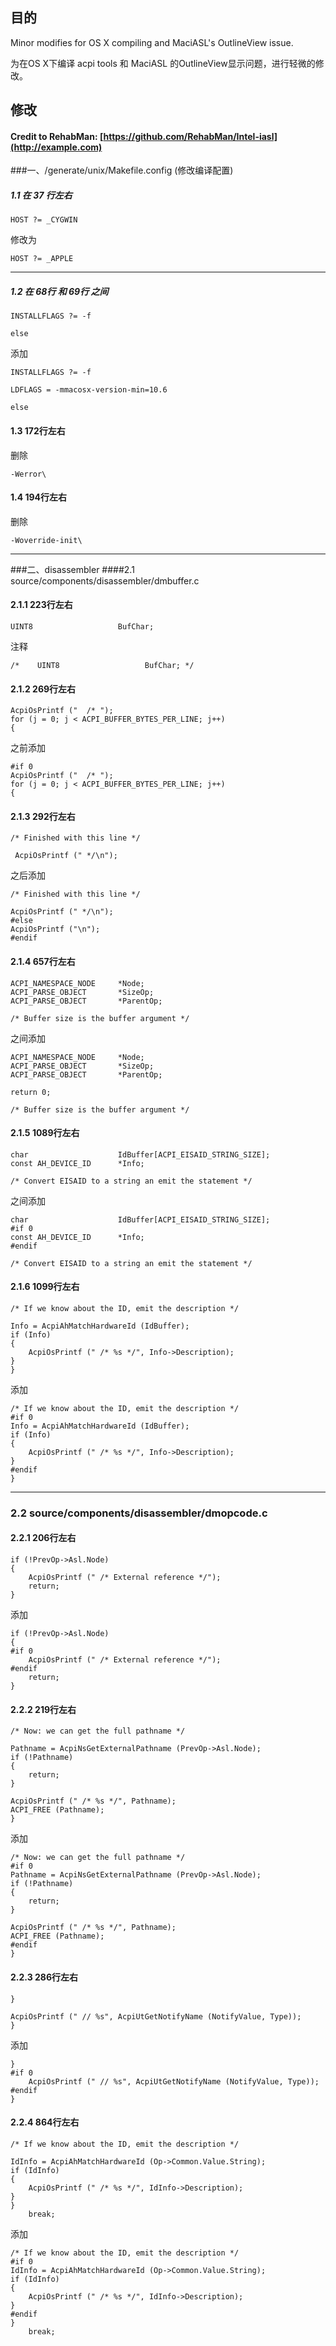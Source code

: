 ## 目的

Minor modifies for OS X compiling and MaciASL's OutlineView issue.

为在OS X下编译 acpi tools 和 MaciASL 的OutlineView显示问题，进行轻微的修改。

## 修改
#### Credit to RehabMan: [https://github.com/RehabMan/Intel-iasl](http://example.com)
###一、/generate/unix/Makefile.config (修改编译配置)

##### 1.1 在 37 行左右

```
HOST ?= _CYGWIN
```
修改为
```
HOST ?= _APPLE
```
---

##### 1.2 在 68行 和 69行 之间

```
INSTALLFLAGS ?= -f

else
```
添加
```
INSTALLFLAGS ?= -f

LDFLAGS = -mmacosx-version-min=10.6

else
```
#### 1.3 172行左右
删除
```
-Werror\
```
#### 1.4 194行左右
删除
```
-Woverride-init\
```

---

###二、disassembler
####2.1 source/components/disassembler/dmbuffer.c
#### 2.1.1 223行左右

```
UINT8                   BufChar;
```
注释
```
/*    UINT8                   BufChar; */
```
#### 2.1.2 269行左右
```
AcpiOsPrintf ("  /* ");
for (j = 0; j < ACPI_BUFFER_BYTES_PER_LINE; j++)
{
```
之前添加
```
#if 0
AcpiOsPrintf ("  /* ");
for (j = 0; j < ACPI_BUFFER_BYTES_PER_LINE; j++)
{
```
#### 2.1.3 292行左右
```
/* Finished with this line */

 AcpiOsPrintf (" */\n");
```
之后添加
```
/* Finished with this line */

AcpiOsPrintf (" */\n");
#else
AcpiOsPrintf ("\n");
#endif
```
#### 2.1.4 657行左右
```
ACPI_NAMESPACE_NODE     *Node;
ACPI_PARSE_OBJECT       *SizeOp;
ACPI_PARSE_OBJECT       *ParentOp;

/* Buffer size is the buffer argument */
```
之间添加
```
ACPI_NAMESPACE_NODE     *Node;
ACPI_PARSE_OBJECT       *SizeOp;
ACPI_PARSE_OBJECT       *ParentOp;
    
return 0;

/* Buffer size is the buffer argument */
```
#### 2.1.5 1089行左右
```
char                    IdBuffer[ACPI_EISAID_STRING_SIZE];
const AH_DEVICE_ID      *Info;

/* Convert EISAID to a string an emit the statement */
```
之间添加
```
char                    IdBuffer[ACPI_EISAID_STRING_SIZE];
#if 0
const AH_DEVICE_ID      *Info;
#endif

/* Convert EISAID to a string an emit the statement */
```
#### 2.1.6 1099行左右
```
/* If we know about the ID, emit the description */

Info = AcpiAhMatchHardwareId (IdBuffer);
if (Info)
{
    AcpiOsPrintf (" /* %s */", Info->Description);
}
}
```
添加
```
/* If we know about the ID, emit the description */
#if 0
Info = AcpiAhMatchHardwareId (IdBuffer);
if (Info)
{
    AcpiOsPrintf (" /* %s */", Info->Description);
}
#endif
}
```

---

### 2.2 source/components/disassembler/dmopcode.c
#### 2.2.1 206行左右
```
if (!PrevOp->Asl.Node)
{
    AcpiOsPrintf (" /* External reference */");
    return;
}
```
添加
```
if (!PrevOp->Asl.Node)
{
#if 0
    AcpiOsPrintf (" /* External reference */");
#endif
    return;
}
```
#### 2.2.2 219行左右
```
/* Now: we can get the full pathname */

Pathname = AcpiNsGetExternalPathname (PrevOp->Asl.Node);
if (!Pathname)
{
    return;
}

AcpiOsPrintf (" /* %s */", Pathname);
ACPI_FREE (Pathname);
}
```
添加
```
/* Now: we can get the full pathname */
#if 0
Pathname = AcpiNsGetExternalPathname (PrevOp->Asl.Node);
if (!Pathname)
{
    return;
}

AcpiOsPrintf (" /* %s */", Pathname);
ACPI_FREE (Pathname);
#endif
}
```
#### 2.2.3 286行左右
```
}

AcpiOsPrintf (" // %s", AcpiUtGetNotifyName (NotifyValue, Type));
}
```
添加
```
}
#if 0
    AcpiOsPrintf (" // %s", AcpiUtGetNotifyName (NotifyValue, Type));
#endif
}
```
#### 2.2.4 864行左右
```
/* If we know about the ID, emit the description */

IdInfo = AcpiAhMatchHardwareId (Op->Common.Value.String);
if (IdInfo)
{
    AcpiOsPrintf (" /* %s */", IdInfo->Description);
}
}
    break;
```
添加
```
/* If we know about the ID, emit the description */
#if 0
IdInfo = AcpiAhMatchHardwareId (Op->Common.Value.String);
if (IdInfo)
{
    AcpiOsPrintf (" /* %s */", IdInfo->Description);
}
#endif
}
    break;
```
